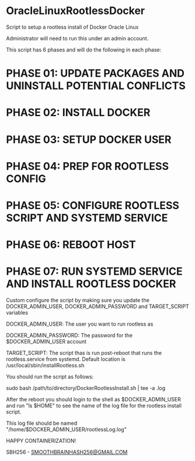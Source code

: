 # OracleLinuxRootlessDocker

Script to setup a rootless install of Docker Oracle Linux 

Administrator will need to run this under an admin account.

This script has 6 phases and will do the following in each phase:

# PHASE 01: UPDATE PACKAGES AND UNINSTALL POTENTIAL CONFLICTS
# PHASE 02: INSTALL DOCKER
# PHASE 03: SETUP DOCKER USER
# PHASE 04: PREP FOR ROOTLESS CONFIG
# PHASE 05: CONFIGURE ROOTLESS SCRIPT AND SYSTEMD SERVICE
# PHASE 06: REBOOT HOST
# PHASE 07: RUN SYSTEMD SERVICE AND INSTALL ROOTLESS DOCKER


Custom configure the script by making sure you update the DOCKER_ADMIN_USER, DOCKER_ADMIN_PASSWORD and TARGET_SCRIPT variables

DOCKER_ADMIN_USER: The user you want to run rootless as

DOCKER_ADMIN_PASSWORD: The password for the $DOCKER_ADMIN_USER account

TARGET_SCRIPT: The script thas is run post-reboot that runs the rootless.service from systemd. Default location is /usr/local/sbin/installRootless.sh


You should run the script as follows:

sudo bash /path/to/directory/DockerRootlessInstall.sh | tee -a <logFileName>.log



After the reboot you should login to the shell as $DOCKER_ADMIN_USER and run "ls $HOME" to see the name of the log file for the rootless install script.

This log file should be named "/home/$DOCKER_ADMIN_USER/rootlessLog.log"



HAPPY CONTAINERIZATION!

SBH256 - SMOOTHBRAINHASH256@GMAIL.COM
